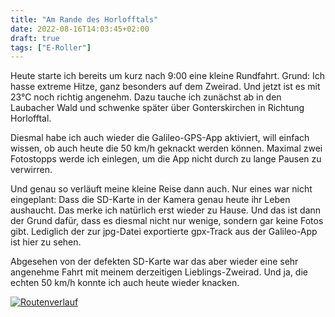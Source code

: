 ```yaml
---
title: "Am Rande des Horlofftals"
date: 2022-08-16T14:03:45+02:00
draft: true
tags: ["E-Roller"]
---
```

Heute starte ich bereits um kurz nach 9:00 eine kleine Rundfahrt. Grund: Ich hasse extreme Hitze, ganz besonders auf dem Zweirad. Und jetzt ist es mit 23°C noch richtig angenehm. Dazu tauche ich zunächst ab in den Laubacher Wald und schwenke später über Gonterskirchen in Richtung Horlofftal.

Diesmal habe ich auch wieder die Galileo-GPS-App aktiviert, will einfach wissen, ob auch heute die 50 km/h geknackt werden können. Maximal zwei Fotostopps werde ich einlegen, um die App nicht durch zu lange Pausen zu verwirren.

Und genau so verläuft meine kleine Reise dann auch. Nur eines war nicht eingeplant: Dass die SD-Karte in der Kamera genau heute ihr Leben aushaucht. Das merke ich natürlich erst wieder zu Hause. Und das ist dann der Grund dafür, dass es diesmal nicht nur wenige, sondern gar keine Fotos gibt. Lediglich der zur jpg-Datei exportierte gpx-Track aus der Galileo-App ist hier zu sehen.

Abgesehen von der defekten SD-Karte war das aber wieder eine sehr angenehme Fahrt mit meinem derzeitigen Lieblings-Zweirad. Und ja, die echten 50 km/h konnte ich auch heute wieder knacken.

[![Routenverlauf](../minitrack_08-16.jpg)](../track_08-16.jpg)

